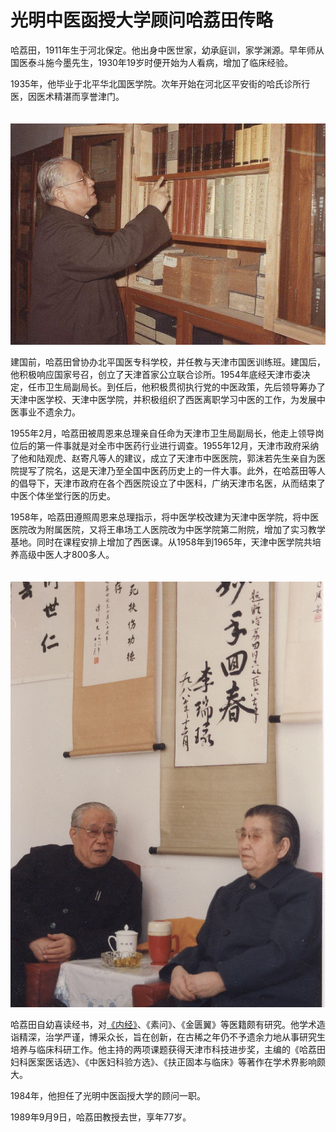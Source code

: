 # 光明中医函授大学顾问哈荔田传略

哈荔田，1911年生于河北保定。他出身中医世家，幼承庭训，家学渊源。早年师从国医泰斗施今墨先生，1930年19岁时便开始为人看病，增加了临床经验。

1935年，他毕业于北平华北国医学院。次年开始在河北区平安街的哈氏诊所行医，因医术精湛而享誉津门。

　　![img](img/201907051709046fae5d.jpg)

建国前，哈荔田曾协办北平国医专科学校，并任教与天津市国医训练班。建国后，他积极响应国家号召，创立了天津首家公立联合诊所。1954年底经天津市委决定，任市卫生局副局长。到任后，他积极贯彻执行党的中医政策，先后领导筹办了天津中医学校、天津中医学院，并积极组织了西医离职学习中医的工作，为发展中医事业不遗余力。

1955年2月，哈荔田被周恩来总理亲自任命为天津市卫生局副局长，他走上领导岗位后的第一件事就是对全市中医药行业进行调查。1955年12月，天津市政府采纳了他和陆观虎、赵寄凡等人的建议，成立了天津市中医医院，郭沫若先生亲自为医院提写了院名，这是天津乃至全国中医药历史上的一件大事。此外，在哈荔田等人的倡导下，天津市政府在各个西医院设立了中医科，广纳天津市名医，从而结束了中医个体坐堂行医的历史。

1958年，哈荔田遵照周恩来总理指示，将中医学校改建为天津中医学院，将中医医院改为附属医院，又将王串场工人医院改为中医学院第二附院，增加了实习教学基地。同时在课程安排上增加了西医课。从1958年到1965年，天津中医学院共培养高级中医人才800多人。

　　![img](img/201907051709041d6c23.jpg)

哈荔田自幼喜读经书，对[《内经》](http://www.gmzywx.com/NewsDetail/1123200.html)、《素问》、《金匮翼》等医籍颇有研究。他学术造诣精深，治学严谨，博采众长，旨在创新，在古稀之年仍不予遗余力地从事研究生培养与临床科研工作。他主持的两项课题获得天津市科技进步奖，主编的《哈荔田妇科医案医话选》、《中医妇科验方选》、《扶正固本与临床》等著作在学术界影响颇大。

1984年，他担任了光明中医函授大学的顾问一职。

1989年9月9日，哈荔田教授去世，享年77岁。